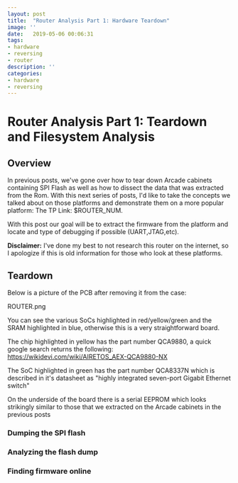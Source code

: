 ```yaml
---
layout: post
title:  "Router Analysis Part 1: Hardware Teardown"
image: ''
date:   2019-05-06 00:06:31
tags:
- hardware
- reversing
- router
description: ''
categories:
- hardware
- reversing
---
```

# Router Analysis Part 1: Teardown and Filesystem Analysis

## Overview

In previous posts, we've gone over how to tear down Arcade cabinets containing SPI Flash as well as how to dissect the data that was extracted from the Rom. With this next series of posts, I'd like to take the concepts we talked about on those platforms and demonstrate them on a more popular platform: The TP Link: $ROUTER_NUM. 

With this post our goal will be to extract the firmware from the platform and locate and type of debugging if possible (UART,JTAG,etc). 

**Disclaimer:** I've done my best to not research this router on the internet, so I apologize if this is old information for those who look at these platforms. 

## Teardown

Below is a picture of the PCB after removing it from the case:

ROUTER.png

You can see the various SoCs highlighted  in red/yellow/green and the SRAM highlighted in blue, otherwise this is a very straightforward board. 

The chip highlighted in yellow has the part number QCA9880, a quick google search returns the following: https://wikidevi.com/wiki/AIRETOS_AEX-QCA9880-NX

The SoC highlighted in green has the part number QCA8337N which is described in it's datasheet as "highly integrated seven-port Gigabit Ethernet switch"

On the underside of the board there is a serial EEPROM which looks strikingly similar to those that we extracted on the Arcade cabinets in the previous posts


### Dumping the SPI flash

### Analyzing the flash dump

### Finding firmware online
